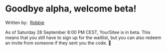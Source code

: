 # Goodbye alpha, welcome beta!

Written by: <img src="../.gitbook/assets/contributors/robskan (2).png" alt="" data-size="line"> [Robbie](../about/contributors.md#robskan)

As of Saturday 28 September 8:00 PM CEST, YourSitee is in beta. This means that you still have to sign up for the waitlist, but you can also redeem an invite from someone if they sent you the code. 👀
